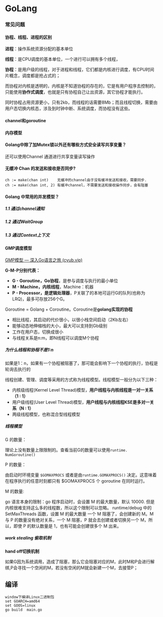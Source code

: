 # GoLang

### 常见问题

#### 协程、线程、进程的区别

**进程**：操作系统资源分配的基本单位

**线程**：是CPU调度的基本单位，一个进行可以拥有多个线程，

**协程**：是用户级的线程，对于进程和线程，它们都是内核进行调度，有CPU时间片概念，调度都是抢占式的；

而协程对内核是透明的，内核是不知道协程的存在的，它是有用户程序去控制的，只能使用**协作式调度**，也就是只有协程自己让出资源，其它协程才能执行。

同时协程占用资源更小，只有2kb，而线程的话需要8Mb；而且线程切换，需要由用户态切换内核态，涉及到时钟中断、系统调度，而协程没有这些。

#### channel和goroutine

#### 内存模型

#### Golang中除了加Mutex锁以外还有哪些方式安全读写共享变量？

还可以使用Channel 通道进行共享变量读写操作

#### 无缓冲 Chan 的发送和接收是否同步?

```
ch := make(chan int)    无缓冲的channel由于没有缓冲发送和接收，需要同步.
ch := make(chan int, 2) 有缓冲channel，不需要发送和接收操作同步，会有阻塞
```

####  Golang 中常用的并发模型？

##### 1.1 通过channel通知

##### 1.2 通过WaitGroup

##### 1.3 通过Context上下文

#### GMP调度模型

[GMP模型 — 深入Go语言之旅 (cyub.vip)](https://go.cyub.vip/gmp/gmp-model.html)

**G-M-P分别代表：**

- **G - Goroutine，Go协程**，是参与调度与执行的最小单位
- **M - Machine，内核线程**，Machine：机器
- **P - Processor，是逻辑处理器**，P关联了的本地可运行G的队列(也称为LRQ)，最多可存放256个G。

Goroutine = Golang + Coroutine。Coroutine是**golang实现的协程**

- 相比线程，其启动的代价很小，以很小栈空间启动（2Kb左右）
- 能够动态地伸缩栈的大小，最大可以支持到Gb级别
- 工作在用户态，切换成很小
- 与线程关系是n:m，即N线程可以调度M个协程

##### 为什么线程和协程不是1:n

如果是1：n，如果有一个协程被阻塞了，那可能会影响下一个协程的执行，协程是轮询去执行的

线程创建、管理、调度等采用的方式称为线程模型。线程模型一般分为以下三种：

- 内核级线程(Kernel Level Thread)模型，**用户线程与内核线程是一对一关系（1 : 1）**
- 用户级线程(User Level Thread)模型，**用户线程与内核线程KSE是多对一关系（N : 1）**
- 两级线程模型，也称混合型线程模型

##### 线程模型

G 的数量：

理论上没有数量上限限制的。查看当前G的数量可以使用`runtime. NumGoroutine()`

P 的数量：

由启动时环境变量 `$GOMAXPROCS` 或者是由`runtime.GOMAXPROCS()` 决定。这意味着在程序执行的任意时刻都只有 $GOMAXPROCS 个 goroutine 在同时运行。

M 的数量:

go 语言本身的限制：go 程序启动时，会设置 M 的最大数量，默认 10000. 但是内核很难支持这么多的线程数，所以这个限制可以忽略。 runtime/debug 中的 SetMaxThreads 函数，设置 M 的最大数量 一个 M 阻塞了，会创建新的 M。M 与 P 的数量没有绝对关系，一个 M 阻塞，P 就会去创建或者切换另一个 M，所以，即使 P 的默认数量是 1，也有可能会创建很多个 M 出来。

##### **work stealing 偷取机制**

**hand off切换机制**

如果G因为系统调用，造成了阻塞，那么它会阻塞对应的M，此时M和P会进行解绑,P会寻找一个空闲的M，若没有空闲的M就会新建一个M，去接管P；

## 编译

```
window下编译Linux二进制包
set GOARCH=amd64
set GOOS=linux
go build  main.go
```



